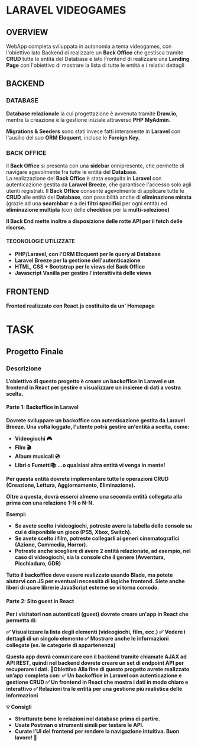 <h1>LARAVEL VIDEOGAMES</h1>

<h2>OVERVIEW</h2>

<p>WebApp completa sviluppata in autonomia a tema videogames, con l'obiettivo lato Backend di realizzare un <b>Back Office</b> che gestisca tramite <b>CRUD</b> tutte le entità del Database e lato Frontend di realizzare una <b>Landing Page</b> con l'obiettivo di mostrare la lista di tutte le entità e i relativi dettagli </p>

<h2>BACKEND</h2>

<h3>DATABASE</h3>

<p><b>Database relazionale</b> la cui progettazione è avvenuta tramite <b>Draw.io</b>, mentre la creazione e la gestione iniziale attraverso <b>PHP MyAdmin.</b> </br>

<b>Migrations & Seeders</b> sono stati invece fatti interamente in <b>Laravel</b> con l'ausilio del suo <b>ORM Eloquent</b>, incluse le <b>Foreign Key.</b>

</p>

<h3>BACK OFFICE</h3>

<!-- IMMAGINE QUI -->

<p>Il <b>Back Office</b> si presenta con una <b>sidebar</b> onnipresente, che permette di navigare agevolmente fra tutte le entità del <b>Database</b>.</br>
La realizzazione del <b>Back Office</b> è stata eseguita in <b>Laravel</b> con autenticazione gestita da <b>Laravel Breeze</b>, che garantisce l'accesso solo agli utenti registrati.
Il <b>Back Office</b> consente agevolmente di applicare tutte le <b>CRUD</b> alle entità del <b>Database</b>, con possibilità anche di <b>eliminazione mirata</b> (grazie ad una <b>searchbar</b> e a dei <b>filtri specifici</b> per ogni entità) ed <b>eliminazione multipla</b> (con delle <b>checkbox</b> per la <b>multi-selezione<b>) </p>

<p>Il <b>Back End</b> mette inoltre a disposizione delle <b>rotte API</b> per il fetch delle risorse.</p>

<h4>TECONOLOGIE UTILIZZATE</h4>

<ul>
<li><b>PHP/Laravel,</b> con l'<b>ORM Eloquent</b> per le query al Database</li>
<li><b>Laravel Breeze</b> per la gestione dell'<b>autenticazione</b></li>
<li><b>HTML, CSS + Bootstrap</b> per le <b>views</b> del <b>Back Office</b></li>
<li><b>Javascript Vanilla</b> per gestire l'interattività delle <b>views</b></li>
</ul>

<h2>FRONTEND</h2>

<!-- IMMAGINE QUI -->

<p>Fronted realizzato con <b>React.js</b> costituito da un' <b>Homepage</b>   <b></b></p>

<h1>TASK</h1>

<h2>Progetto Finale</h2> 
 <h3>Descrizione</h3>
 
L’obiettivo di questo progetto è creare un backoffice in Laravel e un frontend in React per gestire e visualizzare un insieme di dati a vostra scelta.

<h4>Parte 1: Backoffice in Laravel</h4>
Dovrete sviluppare un backoffice con autenticazione gestita da Laravel Breeze. Una volta loggato, l'utente potrà gestire un'entità a scelta, come:

- Videogiochi 🎮
- Film 🎬
- Album musicali 💿
- Libri o Fumetti📚
  …o qualsiasi altra entità vi venga in mente!

Per questa entità dovrete implementare tutte le operazioni CRUD (Creazione, Lettura, Aggiornamento, Eliminazione).

Oltre a questa, dovrà esserci almeno una seconda entità collegata alla prima con una relazione 1-N o N-N.

Esempi:

- Se avete scelto i videogiochi, potreste avere la tabella delle console su cui è disponibile un gioco (PS5, Xbox, Switch).
- Se avete scelto i film, potreste collegarli ai generi cinematografici (Azione, Commedia, Horror).
- Potreste anche scegliere di avere 2 entità relazionate, ad esempio, nel caso di videogiochi, sia la console che il genere (Avventura, Picchiaduro, GDR)

Tutto il backoffice deve essere realizzato usando Blade, ma potete aiutarvi con JS per eventuali necessità di logiche frontend. Siete anche liberi di usare librerie JavaScript esterne se vi torna comodo.

<h4>Parte 2: Sito guest in React</h4>
Per i visitatori non autenticati (guest) dovrete creare un'app in React che permetta di:

✅ Visualizzare la lista degli elementi (videogiochi, film, ecc.)
✅ Vedere i dettagli di un singolo elemento
✅ Mostrare anche le informazioni collegate (es. le categorie di appartenenza)

Questa app dovrà comunicare con il backend tramite chiamate AJAX ad API REST, quindi nel backend dovrete creare un set di endpoint API per recuperare i dati.
🎯Obiettivo
Alla fine di questo progetto avrete realizzato un’app completa con:
✅ Un backoffice in Laravel con autenticazione e gestione CRUD
✅ Un frontend in React che mostra i dati in modo chiaro e interattivo
✅ Relazioni tra le entità per una gestione più realistica delle informazioni

💡 Consigli

- Strutturate bene le relazioni nel database prima di partire.
- Usate Postman o strumenti simili per testare le API.
- Curate l’UI del frontend per rendere la navigazione intuitiva.
  Buon lavoro! 🚀
